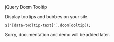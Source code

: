 jQuery Doom Tooltip

Display tooltips and bubbles on your site.


`$('[data-tooltip-text]').doomTooltip();`


Sorry, documentation and demo will be added later.
